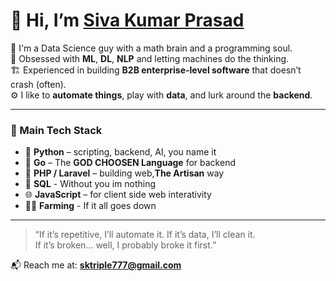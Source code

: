 # 👋 Hi, I’m [Siva Kumar Prasad](https://techonebytwo.com/siv4kumaru)

🧠 I'm a Data Science guy with a math brain and a programming soul.  
🤖 Obsessed with **ML**, **DL**, **NLP** and letting machines do the thinking.  
🏗️ Experienced in building **B2B enterprise-level software** that doesn’t crash (often).  
⚙️ I like to **automate things**, play with **data**, and lurk around the **backend**.  

---

### 🧰 Main Tech Stack
- 🐍 **Python** – scripting, backend, AI, you name it  
- 🦫  **Go** – The **GOD CHOOSEN Language** for backend
- 🐘 **PHP / Laravel** – building web,**The Artisan** way  
- 🧠 **SQL** - Without you im nothing  
- 🌐 **JavaScript** – for client side web interativity   
- 👨‍🌾 **Farming** - If it all goes down 
---

> “If it’s repetitive, I’ll automate it. If it’s data, I’ll clean it.  
> If it’s broken… well, I probably broke it first.”

📬 Reach me at: **sktriple777@gmail.com**
